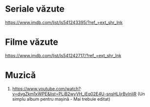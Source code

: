 # Seriale văzute  
  https://www.imdb.com/list/ls541243395/?ref_=ext_shr_lnk
# Filme văzute  
  https://www.imdb.com/list/ls541242717/?ref_=ext_shr_lnk
# Muzică    
  1. https://www.youtube.com/watch?v=dvgZkm1xWPE&list=PLiB2wyVH_iEq02E4U-snsHLIjrBvlnIjR  (Un simplu album pentru mașină - Mai trebuie editat)
